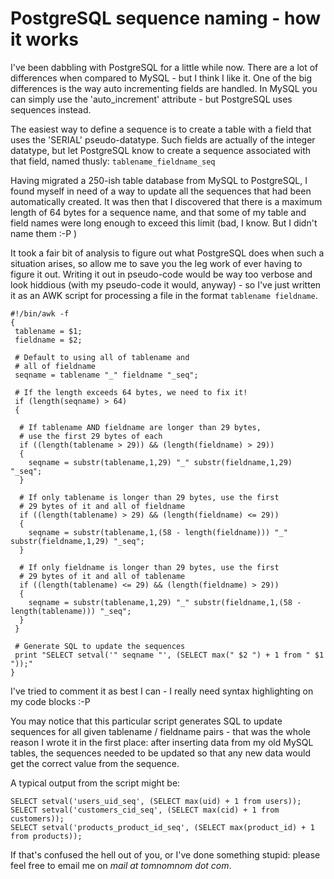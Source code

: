 # PostgreSQL sequence naming - how it works

I've been dabbling with PostgreSQL for a little while now. There are a lot of differences when compared to MySQL - but I think I like it. One of the big differences is the way auto incrementing fields are handled. In MySQL you can simply use the 'auto_increment' attribute - but PostgreSQL uses sequences instead.

The easiest way to define a sequence is to create a table with a field that uses the 'SERIAL' pseudo-datatype. Such fields are actually of the integer datatype, but let PostgreSQL know to create a sequence associated with that field, named thusly: `tablename_fieldname_seq`

Having migrated a 250-ish table database from MySQL to PostgreSQL, I found myself in need of a way to update all the sequences that had been automatically created. It was then that I discovered that there is a maximum length of 64 bytes for a sequence name, and that some of my table and field names were long enough to exceed this limit (bad, I know. But I didn't name them :-P )

It took a fair bit of analysis to figure out what PostgreSQL does when such a situation arises, so allow me to save you the leg work of ever having to figure it out. Writing it out in pseudo-code would be way too verbose and look hiddious (with my pseudo-code it would, anyway) - so I've just written it as an AWK script for processing a file in the format `tablename fieldname`.


    #!/bin/awk -f
    {
     tablename = $1;
     fieldname = $2;
    
     # Default to using all of tablename and 
     # all of fieldname
     seqname = tablename "_" fieldname "_seq";
    
     # If the length exceeds 64 bytes, we need to fix it!
     if (length(seqname) > 64)
     {
    
      # If tablename AND fieldname are longer than 29 bytes,
      # use the first 29 bytes of each
      if ((length(tablename > 29)) && (length(fieldname) > 29))
      {
        seqname = substr(tablename,1,29) "_" substr(fieldname,1,29) "_seq";
      }
    
      # If only tablename is longer than 29 bytes, use the first
      # 29 bytes of it and all of fieldname
      if ((length(tablename) > 29) && (length(fieldname) <= 29))
      {
        seqname = substr(tablename,1,(58 - length(fieldname))) "_" substr(fieldname,1,29) "_seq";
      }
    
      # If only fieldname is longer than 29 bytes, use the first
      # 29 bytes of it and all of tablename
      if ((length(tablename) <= 29) && (length(fieldname) > 29))
      {
        seqname = substr(tablename,1,29) "_" substr(fieldname,1,(58 - length(tablename))) "_seq";
      }
     }
    
     # Generate SQL to update the sequences
     print "SELECT setval('" seqname "', (SELECT max(" $2 ") + 1 from " $1 "));"
    }


I've tried to comment it as best I can - I really need syntax highlighting on my code blocks :-P

You may notice that this particular script generates SQL to update sequences for all given tablename / fieldname pairs - that was the whole reason I wrote it in the first place: after inserting data from my old MySQL tables, the sequences needed to be updated so that any new data would get the correct value from the sequence.

A typical output from the script might be:


    SELECT setval('users_uid_seq', (SELECT max(uid) + 1 from users));
    SELECT setval('customers_cid_seq', (SELECT max(cid) + 1 from customers));
    SELECT setval('products_product_id_seq', (SELECT max(product_id) + 1 from products));


If that's confused the hell out of you, or I've done something stupid: please feel free to email me on *mail at tomnomnom dot com*.